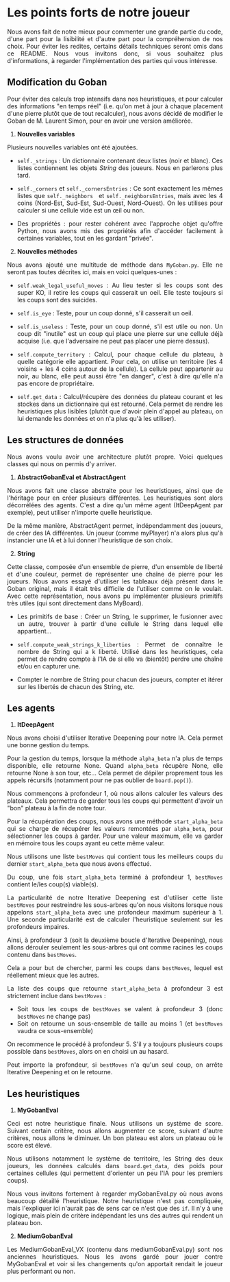 <div align="justify">

# __Les points forts de notre joueur__

Nous avons fait de notre mieux pour commenter une grande partie du code, d'une part pour la lisibilité et d'autre part pour la compréhension de nos choix.
Pour éviter les redites, certains détails techniques seront omis dans ce README. Nous vous invitons donc, si vous souhaitez plus d'informations, à regarder l'implémentation des parties qui vous intéresse.

## __Modification du Goban__ 

Pour éviter des calculs trop intensifs dans nos heuristiques, et pour calculer des informations "en temps réel" (i.e. qu'on met à jour à chaque placement d'une pierre plutôt que de tout recalculer), nous avons décidé de modifier le Goban de M. Laurent Simon, pour en avoir une version améliorée.

1. __Nouvelles variables__

Plusieurs nouvelles variables ont été ajoutées. 

* `self._strings` : Un dictionnaire contenant deux listes (noir et blanc). Ces listes contiennent les objets *String* des joueurs. Nous en parlerons plus tard.

* `self._corners` et `self._cornersEntries` : Ce sont exactement les mêmes listes que `self._neighbors ` et `self._neighborsEntries`, mais avec les 4 coins (Nord-Est, Sud-Est, Sud-Ouest, Nord-Ouest). On les utilises pour calculer si une cellule vide est un œil ou non.

* Des propriétés : pour rester cohérent avec l'approche objet qu'offre Python, nous avons mis des propriétés afin d'accéder facilement à certaines variables, tout en les gardant "privée".

2. __Nouvelles méthodes__

Nous avons ajouté une multitude de méthode dans `MyGoban.py`. Elle ne seront pas toutes décrites ici, mais en voici quelques-unes :

* `self.weak_legal_useful_moves` : Au lieu tester si les coups sont des super KO, il retire les coups qui casserait un oeil. Elle teste toujours si les coups sont des suicides.

* `self.is_eye` : Teste, pour un coup donné, s'il casserait un oeil.

* `self.is_useless` : Teste, pour un coup donné, s'il est utile ou non. Un coup dit "inutile" est un coup qui place une pierre sur une cellule déjà acquise (i.e. que l'adversaire ne peut pas placer une pierre dessus).
        
* `self.compute_territory` : Calcul, pour chaque cellule du plateau, à quelle catégorie elle appartient. Pour cela, on utilise un territoire (les 4 voisins + les 4 coins autour de la cellule). La cellule peut appartenir au noir, au blanc, elle peut aussi être "en danger", c'est à dire qu'elle n'a pas encore de propriétaire.

* `self.get_data` : Calcul/récupère des données du plateau courant et les stockes dans un dictionnaire qui est retourné. Cela permet de rendre les heuristiques plus lisibles (plutôt que d'avoir plein d'appel au plateau, on lui demande les données et on n'a plus qu'à les utiliser).

## __Les structures de données__

Nous avons voulu avoir une architecture plutôt propre. Voici quelques classes qui nous on permis d'y arriver.

1. __AbstractGobanEval et AbstractAgent__

Nous avons fait une classe abstraite pour les heuristiques, ainsi que de l'héritage pour en créer plusieurs différentes. Les heuristiques sont alors décorrélées des agents. C'est a dire qu'un même agent (ItDeepAgent par exemple), peut utiliser n'importe quelle heuristique. 

De la même manière, AbstractAgent permet, indépendamment des joueurs, de créer des IA différentes. Un joueur (comme myPlayer) n'a alors plus qu'à instancier une IA et à lui donner l'heuristique de son choix. 

2. __String__

Cette classe, composée d'un ensemble de pierre, d'un ensemble de liberté et d'une couleur, permet de représenter une chaîne de pierre pour les joueurs. Nous avons essayé d'utiliser les tableaux déjà présent dans le Goban original, mais il était très difficile de l'utiliser comme on le voulait. 
Avec cette représentation, nous avons pu implémenter plusieurs primitifs très utiles (qui sont directement dans MyBoard).

* Les primitifs de base : Créer un String, le supprimer, le fusionner avec un autre, trouver à partir d'une cellule le String dans lequel elle appartient...

* `self.compute_weak_strings_k_liberties` : Permet de connaître le nombre de String qui a k liberté. Utilisé dans les heuristiques, cela permet de rendre compte à l'IA de si elle va (bientôt) perdre une chaîne et/ou en capturer une.

* Compter le nombre de String pour chacun des joueurs, compter et itérer sur les libertés de chacun des String, etc.

## __Les agents__

1. __ItDeepAgent__

Nous avons choisi d'utiliser Iterative Deepening pour notre IA. Cela permet une bonne gestion du temps.

Pour la gestion du temps, lorsque la méthode `alpha_beta` n'a plus de temps disponible, elle retourne None. Quand `alpha_beta` récupère None, elle retourne None à son tour, etc... Cela permet de dépiler proprement tous les appels récursifs (notamment pour ne pas oublier de `board.pop()`).

Nous commençons à profondeur 1, où nous allons calculer les valeurs des plateaux. Cela permettra de garder tous les coups qui permettent d'avoir un "bon" plateau à la fin de notre tour. 

Pour la récupération des coups, nous avons une méthode `start_alpha_beta` qui se charge de récupérer les valeurs remontées par `alpha_beta`, pour sélectionner les coups à garder. 
Pour une valeur maximum, elle va garder en mémoire tous les coups ayant eu cette même valeur.

Nous utilisons une liste `bestMoves` qui contient tous les meilleurs coups du dernier `start_alpha_beta` que nous avons effectué.

Du coup, une fois `start_alpha_beta` terminé à profondeur 1, `bestMoves` contient le/les coup(s) viable(s).

La particularité de notre Iterative Deepening est d'utiliser cette liste `bestMoves` pour restreindre les sous-arbres qu'on nous visitons lorsque nous appelons `start_alpha_beta` avec une profondeur maximum supérieur à 1. Une seconde particularité est de calculer l'heuristique seulement sur les profondeurs impaires.

Ainsi, à profondeur 3 (soit la deuxième boucle d'Iterative Deepening), nous allons dérouler seulement les sous-arbres qui ont comme racines les coups contenu dans `bestMoves`. 

Cela a pour but de chercher, parmi les coups dans `bestMoves`, lequel est réellement mieux que les autres.

La liste des coups que retourne `start_alpha_beta` à profondeur 3 est strictement inclue dans `bestMoves` : 
- Soit tous les coups de `bestMoves` se valent à profondeur 3  (donc `bestMoves` ne change pas)
- Soit on retourne un sous-ensemble de taille au moins 1 (et `bestMoves` vaudra ce sous-ensemble)

On recommence le procédé à profondeur 5. S'il y a toujours plusieurs coups possible dans `bestMoves`, alors on en choisi un au hasard.

Peut importe la profondeur, si `bestMoves` n'a qu'un seul coup, on arrête Iterative Deepening et on le retourne.

## __Les heuristiques__

1. __MyGobanEval__

Ceci est notre heuristique finale. Nous utilisons un système de score. Suivant certain critère, nous allons augmenter ce score, suivant d'autre critères, nous allons le diminuer.
Un bon plateau est alors un plateau où le score est élevé. 

Nous utilisons notamment le système de territoire, les String des deux joueurs, les données calculés dans `board.get_data`, des poids pour certaines cellules (qui permettent d'orienter un peu l'IA pour les premiers coups).

Nous vous invitons fortement à regarder myGobanEval.py où nous avons beaucoup détaillé l'heuristique. Notre heuristique n'est pas compliquée, mais l'expliquer ici n'aurait pas de sens car ce n'est que des `if`. Il n'y à une logique, mais plein de critère indépendant les uns des autres qui rendent un plateau bon. 

2. __MediumGobanEval__

Les MediumGobanEval_VX (contenu dans mediumGobanEval.py) sont nos anciennes heuristiques. Nous les avons gardé pour jouer contre MyGobanEval et voir si les changements qu'on apportait rendait le joueur plus performant ou non.

</div>